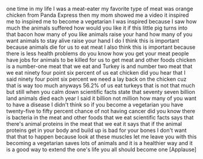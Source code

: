 
one time in my life I was a meat-eater
my favorite type of meat was orange
chicken from Panda Express then my mom
showed me a video it inspired me to
inspired me to become a vegetarian I was
inspired because I saw how much the
animals suffered how would you like it
if this little pig turns into that bacon
how many of you like animals raise your
hand how many of you want animals to
stay alive raise your hand I do I think
this is important because animals die
for us to eat meat I also think this is
important because there is less health
problems do you know how you get your
meat people have jobs for animals to be
killed for us to get meat and other
foods chicken is a number-one meat that
we eat and Turkey is and number two meat
that we eat ninety four point six
percent of us eat chicken did you hear
that
I said ninety four point six percent we
need a lay back on the chicken cuz that
is way too much anyways 56.2% of us eat
turkeys that is not that much but still
when you calm down scientific facts
state that seventy seven billion land
animals died each year I said it billion
not million how many of you want to have
a disease I didn&#39;t think so if you
become a vegetarian you have twenty-five
to fifty percent chance of not having
cancer did you know there is bacteria in
the meat and other foods that we eat
scientific facts says that there&#39;s
animal proteins in the meat that we eat
it says that if the animal proteins get
in your body and build up is bad for
your bones
I don&#39;t want that that to happen because
look at these muscles let me leave you
with this becoming a vegetarian
saves lots of animals and it is a
healthier way and it is a good way to
extend the one&#39;s life you all should
become one
[Applause]
